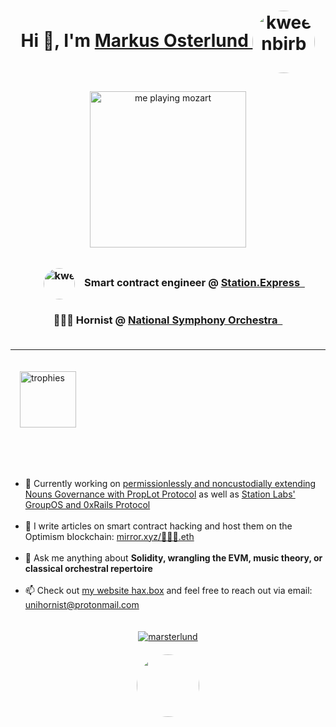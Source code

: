 <h1 align="center">Hi 👋, I'm 
  <a href="https://horn.technology">Markus Osterlund
    <img align="center" style="border-radius: 50%;" src="https://github.com/robriks/robriks/assets/80549215/c6e9dc16-5620-4f3f-893a-2830a6473c98" alt="kweenbirb" height="100" />
  </a>
</h1>
<div align="center" style="display:flex; justify-content: center; padding-top: 10px;">
  <a href="https://www.youtube.com/channel/UCSui8NPYbrK4w89G04jwg0g" target="blank">
    <img align="center" src="assets/2023_03_10_NSO_Basilica_0126.jpg" alt="me playing mozart" height="250" />
  </a>
</div>
<div style="display:flex; align-items:center; justify-content: space-between; padding-top: 10px;">
  <div style="width: 100%;">
    <div>
        <h3 align="center" style="white-space: nowrap">
        &nbsp;&nbsp;&nbsp;&nbsp;&nbsp;<img align="center" style="border-radius: 50%;" src="https://github.com/robriks/robriks/assets/80549215/5c39788b-2649-4888-b836-a105481e067e" alt="kweenbirb" height="50"/>
        &nbsp;&nbsp;&nbsp;Smart contract engineer @ <a href="https://station.express">Station.Express&nbsp;&nbsp;</a>
        </h3>
        <h3 align="center" style="white-space: nowrap">📯📯📯 Hornist @ <a href="https://www.kennedy-center.org/artists/o/oo-oz/markus-osterlund/">National Symphony Orchestra&nbsp;&nbsp;</a><h3>
    </div>
  </div>
</div>
<hr>
<div style="padding-top: 20px; padding-bottom: 20px; padding-left: 15px;">
    <a href="https://github.com/ryo-ma/github-profile-trophy" target="blank">
    <img align="top" src="https://github-profile-trophy.vercel.app/?username=robriks&title=MultiLanguage,PullRequest,Repositories,Commits" alt="trophies" height="90" />
    </a> 
</div>
<br>
<ul style="padding-top: 30px;">
  <li> 🔭 Currently working on <a href="https://github.com/robriks/nouns-prop-lot">permissionlessly and noncustodially extending Nouns Governance with PropLot Protocol</a> as well as <a href="https://github.com/0xStation/0xrails-core">Station Labs' GroupOS and 0xRails Protocol</a> </li>
  <br>
  <li>📝 I write articles on smart contract hacking and host them on the Optimism blockchain: <a href="https://mirror.xyz/%F0%9F%93%AF%F0%9F%93%AF%F0%9F%93%AF.eth">mirror.xyz/📯📯📯.eth</a></li>
  <br>
  <li> 💬 Ask me anything about <b>Solidity, wrangling the EVM, music theory, or classical orchestral repertoire</b> </li>
  <br>
  <li> 📫 Check out <a href="https://hax.box">my website hax.box</a> and feel free to reach out via email: <a href="https://horn.technology">unihornist@protonmail.com</a> </li>
</ul>
<div align="center" style="padding-top: 20px;"> 
  <div style="padding-bottom: 20px;">
    <a href="https://twitter.com/marsterlund" target="blank"><img src="https://img.shields.io/twitter/follow/marsterlund?logo=twitter&style=for-the-badge" alt="marsterlund" /></a> 
  </div>
  <img style="border-radius: 50%;" src="https://github.com/robriks/robriks/assets/80549215/4151a795-85ff-4d30-ba9e-dd7796050929" height="100">
</div>
